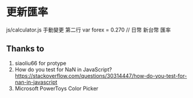# 更新匯率
js/calculator.js
手動變更 第二行
    var forex = 0.270 // 日幣 新台幣 匯率

## Thanks to 

1. siaoliu66 for protype
2. How do you test for NaN in JavaScript?
https://stackoverflow.com/questions/30314447/how-do-you-test-for-nan-in-javascript
3. Microsoft PowerToys Color Picker